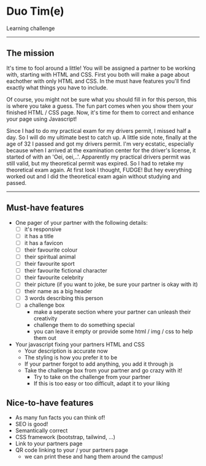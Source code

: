 # Duo Tim(e)
Learning challenge
****

## The mission

It's time to fool around a little! You will be assigned a partner to be working with, starting with HTML and CSS. First you both will make a page about eachother with only HTML and CSS. In the must have features you'll find exactly what things you have to include.

Of course, you might not be sure what you should fill in for this person, this is where you take a guess. The fun part comes when you show them your finished HTML / CSS page. Now, it's time for them to correct and enhance your page using Javascript!

Since I had to do my practical exam for my drivers permit, I missed half a day. So I will do my ultimate best to catch up. A little side note, finally at the age of 32 I passed and got my drivers permit. I'm very ecstatic, especially because when I arrived at the examination center for the driver's license, it started of with an 'Oei, oei,..'.
Apparently my practical drivers permit was still valid, but my theoretical permit was expired. So I had to retake my theoretical exam again. At first look I thought, FUDGE! But hey everything worked out and I did the theoretical exam again without studying and passed.
****

## Must-have features
- One pager of your partner with the following details:
    - [ ] it's responsive
    - [ ] it has a title
    - [ ] it has a favicon
    - [ ] their favourite colour
    - [ ] their spiritual animal
    - [ ] their favourite sport
    - [ ] their favourite fictional character
    - [ ] their favourite celebrity
    - [ ] their picture (if you want to joke, be sure your partner is okay with it)
    - [ ] their name as a big header
    - [ ] 3 words describing this person
    - [ ] a challenge box
        - make a seperate section where your partner can unleash their creativity
        - challenge them to do something special
        - you can leave it empty or provide some html / img / css to help them out

- Your javascript fixing your partners HTML and CSS
    - Your description is accurate now
    - The styling is how you prefer it to be
    - If your partner forgot to add anything, you add it through js
    - Take the challenge box from your partner and go crazy with it!
        - Try to take on the challenge from your partner
        - If this is too easy or too difficult, adapt it to your liking

## Nice-to-have features
- As many fun facts you can think of!
- SEO is good!
- Semantically correct
- CSS framework (bootstrap, tailwind, ...)
- Link to your partners page
- QR code linking to your / your partners page
    - we can print these and hang them around the campus!